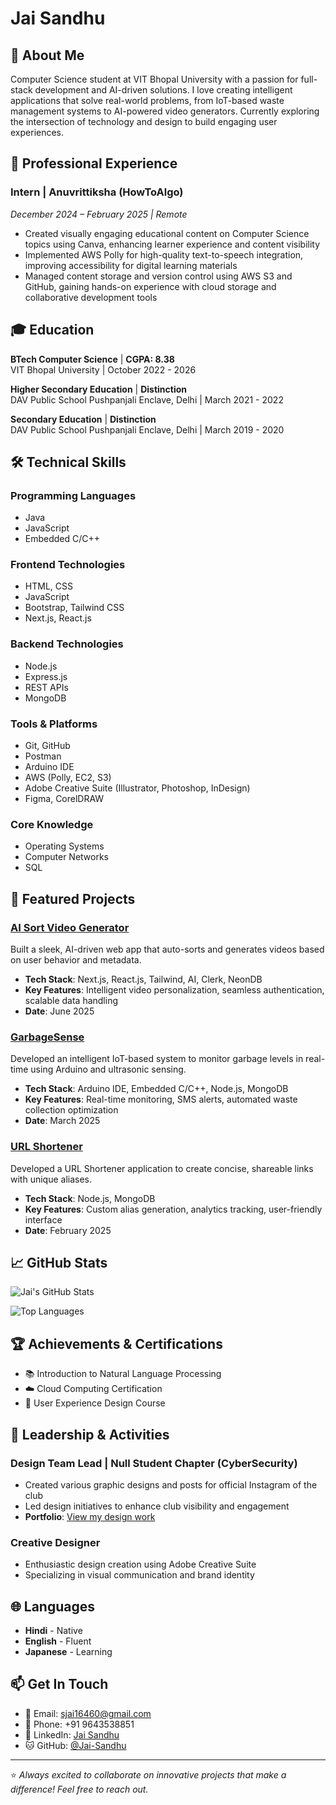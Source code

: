 # Jai Sandhu

## 👋 About Me

Computer Science student at VIT Bhopal University with a passion for full-stack development and AI-driven solutions. I love creating intelligent applications that solve real-world problems, from IoT-based waste management systems to AI-powered video generators. Currently exploring the intersection of technology and design to build engaging user experiences.

## 💼 Professional Experience

### Intern | Anuvrittiksha (HowToAlgo)
*December 2024 – February 2025 | Remote*
- Created visually engaging educational content on Computer Science topics using Canva, enhancing learner experience and content visibility
- Implemented AWS Polly for high-quality text-to-speech integration, improving accessibility for digital learning materials
- Managed content storage and version control using AWS S3 and GitHub, gaining hands-on experience with cloud storage and collaborative development tools

## 🎓 Education

**BTech Computer Science** | **CGPA: 8.38**  
VIT Bhopal University | October 2022 - 2026

**Higher Secondary Education** | **Distinction**  
DAV Public School Pushpanjali Enclave, Delhi | March 2021 - 2022

**Secondary Education** | **Distinction**  
DAV Public School Pushpanjali Enclave, Delhi | March 2019 - 2020

## 🛠️ Technical Skills

### Programming Languages
- Java
- JavaScript
- Embedded C/C++

### Frontend Technologies
- HTML, CSS
- JavaScript
- Bootstrap, Tailwind CSS
- Next.js, React.js

### Backend Technologies
- Node.js
- Express.js
- REST APIs
- MongoDB

### Tools & Platforms
- Git, GitHub
- Postman
- Arduino IDE
- AWS (Polly, EC2, S3)
- Adobe Creative Suite (Illustrator, Photoshop, InDesign)
- Figma, CorelDRAW

### Core Knowledge
- Operating Systems
- Computer Networks
- SQL

## 🚀 Featured Projects

### [AI Sort Video Generator](link-to-repo)
Built a sleek, AI-driven web app that auto-sorts and generates videos based on user behavior and metadata.
- **Tech Stack**: Next.js, React.js, Tailwind, AI, Clerk, NeonDB
- **Key Features**: Intelligent video personalization, seamless authentication, scalable data handling
- **Date**: June 2025

### [GarbageSense](link-to-repo)
Developed an intelligent IoT-based system to monitor garbage levels in real-time using Arduino and ultrasonic sensing.
- **Tech Stack**: Arduino IDE, Embedded C/C++, Node.js, MongoDB
- **Key Features**: Real-time monitoring, SMS alerts, automated waste collection optimization
- **Date**: March 2025

### [URL Shortener](link-to-repo)
Developed a URL Shortener application to create concise, shareable links with unique aliases.
- **Tech Stack**: Node.js, MongoDB
- **Key Features**: Custom alias generation, analytics tracking, user-friendly interface
- **Date**: February 2025

## 📈 GitHub Stats

![Jai's GitHub Stats](https://github-readme-stats.vercel.app/api?username=Jai-Sandhu&show_icons=true&theme=dark)

![Top Languages](https://github-readme-stats.vercel.app/api/top-langs/?username=Jai-Sandhu&layout=compact&theme=dark)

## 🏆 Achievements & Certifications

- 📚 Introduction to Natural Language Processing
- ☁️ Cloud Computing Certification
- 🎨 User Experience Design Course

## 🎯 Leadership & Activities

### Design Team Lead | Null Student Chapter (CyberSecurity)
- Created various graphic designs and posts for official Instagram of the club
- Led design initiatives to enhance club visibility and engagement
- **Portfolio**: [View my design work](your-portfolio-link)

### Creative Designer
- Enthusiastic design creation using Adobe Creative Suite
- Specializing in visual communication and brand identity

## 🌐 Languages

- **Hindi** - Native
- **English** - Fluent  
- **Japanese** - Learning

## 📫 Get In Touch

- 📧 Email: [sjai16460@gmail.com](mailto:sjai16460@gmail.com)
- 📱 Phone: +91 9643538851
- 💼 LinkedIn: [Jai Sandhu](https://linkedin.com/in/Jai-Sandhu)
- 🐱 GitHub: [@Jai-Sandhu](https://github.com/Jai-Sandhu)

---

⭐ *Always excited to collaborate on innovative projects that make a difference! Feel free to reach out.*
